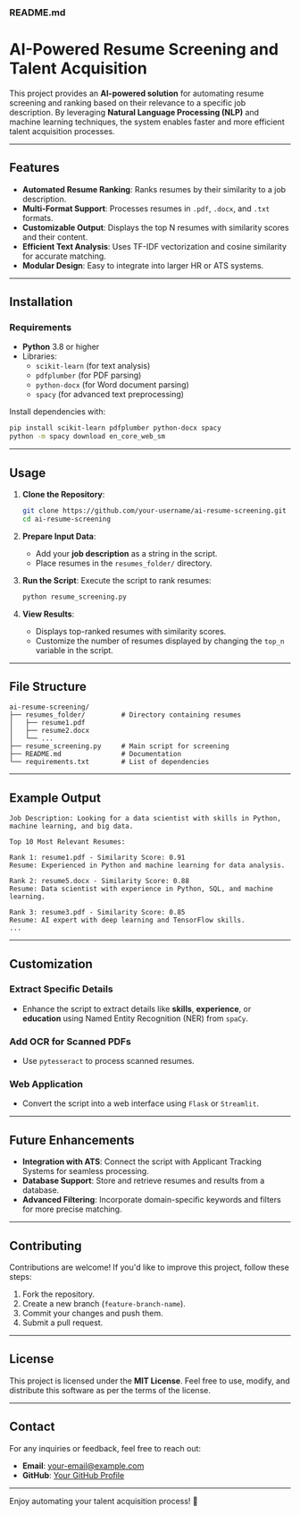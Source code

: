 ### **README.md**

# **AI-Powered Resume Screening and Talent Acquisition**

This project provides an **AI-powered solution** for automating resume screening and ranking based on their relevance to a specific job description. By leveraging **Natural Language Processing (NLP)** and machine learning techniques, the system enables faster and more efficient talent acquisition processes.

---

## **Features**

- **Automated Resume Ranking**: Ranks resumes by their similarity to a job description.
- **Multi-Format Support**: Processes resumes in `.pdf`, `.docx`, and `.txt` formats.
- **Customizable Output**: Displays the top N resumes with similarity scores and their content.
- **Efficient Text Analysis**: Uses TF-IDF vectorization and cosine similarity for accurate matching.
- **Modular Design**: Easy to integrate into larger HR or ATS systems.

---

## **Installation**

### **Requirements**
- **Python** 3.8 or higher
- Libraries:
  - `scikit-learn` (for text analysis)
  - `pdfplumber` (for PDF parsing)
  - `python-docx` (for Word document parsing)
  - `spacy` (for advanced text preprocessing)

Install dependencies with:
```bash
pip install scikit-learn pdfplumber python-docx spacy
python -m spacy download en_core_web_sm
```

---

## **Usage**

1. **Clone the Repository**:
   ```bash
   git clone https://github.com/your-username/ai-resume-screening.git
   cd ai-resume-screening
   ```

2. **Prepare Input Data**:
   - Add your **job description** as a string in the script.
   - Place resumes in the `resumes_folder/` directory.

3. **Run the Script**:
   Execute the script to rank resumes:
   ```bash
   python resume_screening.py
   ```

4. **View Results**:
   - Displays top-ranked resumes with similarity scores.
   - Customize the number of resumes displayed by changing the `top_n` variable in the script.

---

## **File Structure**

```
ai-resume-screening/
├── resumes_folder/         # Directory containing resumes
│   ├── resume1.pdf
│   ├── resume2.docx
│   └── ...
├── resume_screening.py     # Main script for screening
├── README.md               # Documentation
└── requirements.txt        # List of dependencies
```

---

## **Example Output**

```plaintext
Job Description: Looking for a data scientist with skills in Python, machine learning, and big data.

Top 10 Most Relevant Resumes:

Rank 1: resume1.pdf - Similarity Score: 0.91
Resume: Experienced in Python and machine learning for data analysis.

Rank 2: resume5.docx - Similarity Score: 0.88
Resume: Data scientist with experience in Python, SQL, and machine learning.

Rank 3: resume3.pdf - Similarity Score: 0.85
Resume: AI expert with deep learning and TensorFlow skills.
...
```

---

## **Customization**

### **Extract Specific Details**
- Enhance the script to extract details like **skills**, **experience**, or **education** using Named Entity Recognition (NER) from `spaCy`.

### **Add OCR for Scanned PDFs**
- Use `pytesseract` to process scanned resumes.

### **Web Application**
- Convert the script into a web interface using `Flask` or `Streamlit`.

---

## **Future Enhancements**
- **Integration with ATS**: Connect the script with Applicant Tracking Systems for seamless processing.
- **Database Support**: Store and retrieve resumes and results from a database.
- **Advanced Filtering**: Incorporate domain-specific keywords and filters for more precise matching.

---

## **Contributing**

Contributions are welcome! If you'd like to improve this project, follow these steps:
1. Fork the repository.
2. Create a new branch (`feature-branch-name`).
3. Commit your changes and push them.
4. Submit a pull request.

---

## **License**

This project is licensed under the **MIT License**. Feel free to use, modify, and distribute this software as per the terms of the license.

---

## **Contact**

For any inquiries or feedback, feel free to reach out:
- **Email**: your-email@example.com
- **GitHub**: [Your GitHub Profile](https://github.com/your-username)

---

Enjoy automating your talent acquisition process! 🎉
